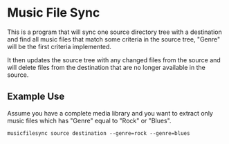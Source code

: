 # Music File Sync

This is a program that will sync one source directory tree with a
destination and find all music files that match some criteria in the
source tree, "Genre" will be the first criteria implemented.

It then updates the source tree with any changed files from the source
and will delete files from the destination that are no longer
available in the source.

## Example Use

Assume you have a complete media library and you want to extract only
music files which has "Genre" equal to "Rock" or "Blues".

	musicfilesync source destination --genre=rock --genre=blues

